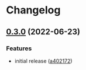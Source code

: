 # Changelog

## [0.3.0](https://github.com/madisonbikes/bikeweek-backend/compare/bikeweek-backend-v0.2.0...bikeweek-backend-v0.3.0) (2022-06-23)


### Features

* initial release ([a402172](https://github.com/madisonbikes/bikeweek-backend/commit/a40217200681d9c9c4cce1e5ae075a2c2dcf247a))
